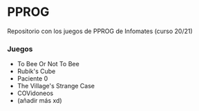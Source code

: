 # PPROG
Repositorio con los juegos de PPROG de Infomates (curso 20/21)

### Juegos
- To Bee Or Not To Bee
- Rubik's Cube
- Paciente 0
- The Village's Strange Case
- COVidoneos
- (añadir más xd)
